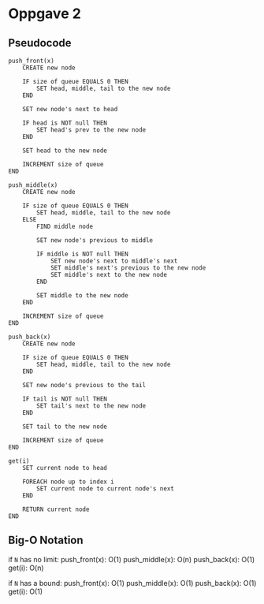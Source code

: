 # Oppgave 2


## Pseudocode
```
push_front(x)
	CREATE new node

	IF size of queue EQUALS 0 THEN
		SET head, middle, tail to the new node
	END

	SET new node's next to head

	IF head is NOT null THEN
		SET head's prev to the new node
	END

	SET head to the new node

	INCREMENT size of queue
END
```

```
push_middle(x)
	CREATE new node

	IF size of queue EQUALS 0 THEN
		SET head, middle, tail to the new node
	ELSE
		FIND middle node

		SET new node's previous to middle

		IF middle is NOT null THEN
			SET new node's next to middle's next
			SET middle's next's previous to the new node
			SET middle's next to the new node
		END

		SET middle to the new node
	END

	INCREMENT size of queue
END
```

```
push_back(x)
	CREATE new node

	IF size of queue EQUALS 0 THEN
		SET head, middle, tail to the new node
	END

	SET new node's previous to the tail

	IF tail is NOT null THEN
		SET tail's next to the new node
	END

	SET tail to the new node

	INCREMENT size of queue
END
```

```
get(i)
	SET current node to head

	FOREACH node up to index i
		SET current node to current node's next
	END

	RETURN current node
END
```

## Big-O Notation
if `N` has no limit:
push_front(x): O(1)
push_middle(x): O(n)
push_back(x): O(1)
get(i): O(n)

if `N` has a bound:
push_front(x): O(1)
push_middle(x): O(1)
push_back(x): O(1)
get(i): O(1)
